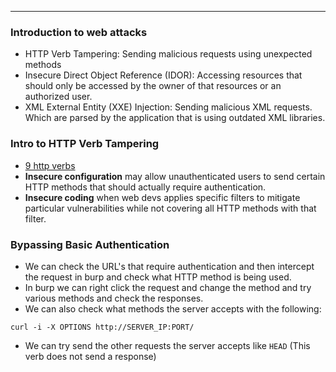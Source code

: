 ***

### Introduction to web attacks

-  HTTP Verb Tampering: Sending malicious requests using unexpected methods
- Insecure Direct Object Reference (IDOR): Accessing resources that should only be accessed by the owner of that resources or an authorized user.
- XML External Entity (XXE) Injection: Sending malicious XML requests. Which are parsed by the application that is using outdated XML libraries.

### Intro to HTTP Verb Tampering

- [9 http verbs](https://developer.mozilla.org/en-US/docs/Web/HTTP/Methods)
- **Insecure configuration** may allow unauthenticated users to send certain HTTP methods that should actually require authentication.
- **Insecure coding** when web devs applies specific filters to mitigate particular vulnerabilities while not covering all HTTP methods with that filter.

### Bypassing Basic Authentication

- We can check the URL's that require authentication and then intercept the request in burp and check what HTTP method is being used.
- In burp we can right click the request and change the method and try various methods and check the responses. 
- We can also check what methods the server accepts with the following:
```
curl -i -X OPTIONS http://SERVER_IP:PORT/
```
- We can try send the other requests the server accepts like `HEAD` (This verb does not send a response)